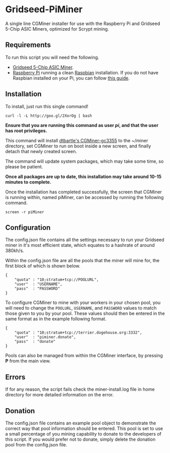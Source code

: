 # Gridseed-PiMiner

A single line CGMiner installer for use with the Raspberry Pi and Gridseed 5-Chip ASIC Miners, optimized for Scrypt mining.

## Requirements

To run this script you will need the following.

- [Gridseed 5-Chip ASIC Miner](http://gridseed.com/en/product/mini_en.html).
- [Raspberry Pi](http://www.raspberrypi.org/) running a clean [Raspbian](http://www.raspberrypi.org/downloads/) installation. If you do not have Raspbian installed on your Pi, you can follow [this guide](http://www.raspberrypi.org/help/noobs-setup/).

## Installation

To install, just run this single command!

```
curl -l -L http://goo.gl/2XorOg | bash
```

__Ensure that you are running this command as user *pi*, and that the user has root privileges.__

This command will install [dtbartle's CGMiner-gc3355](https://github.com/dtbartle/cgminer-gc3355) to the ~/miner directory, set CGMiner to run on boot inside a new screen, and finally detach that newly created screen.

The command will update system packages, which may take some time, so please be patient.

**Once all packages are up to date, this installation may take around 10-15 minutes to complete.**

Once the installation has completed successfully, the screen that CGMiner is running within, named piMiner, can be accessed by running the following command.

```
screen -r piMiner
```

## Configuration

The config.json file contains all the settings necessary to run your Gridseed miner in it's most efficient state, which equates to a hashrate of around 380kh/s.

Within the config.json file are all the pools that the miner will mine for, the first block of which is shown below.

```
{
    "quota" : "10;stratum+tcp://POOLURL",
    "user"  : "USERNAME",
    "pass"  : "PASSWORD"
}
```

To configure CGMiner to mine with your workers in your chosen pool, you will need to change the `POOLURL`, `USERNAME`, and `PASSWORD` values to match those given to you by your pool. These values should then be entered in the same format as in the example  following format.

```
{
    "quota" : "10;stratum+tcp://terrier.dogehouse.org:3332",
    "user"  : "piminer.donate",
    "pass"  : "donate"
}
```

Pools can also be managed from within the CGMiner interface, by pressing **P** from the main view.

## Errors

If for any reason, the script fails check the miner-install.log file in home directory for more detailed information on the error.

## Donation

The config.json file contains an example pool object to demonstrate the correct way that pool information should be entered. This pool is set to use a small percentage of you mining capability to donate to the developers of this script. If you would prefer not to donate, simply delete the donation pool from the config.json file.